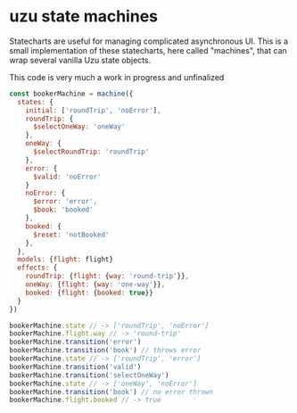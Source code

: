 # uzu state machines

Statecharts are useful for managing complicated asynchronous UI. This is a small implementation of these statecharts, here called "machines", that can wrap several vanilla Uzu state objects.

This code is very much a work in progress and unfinalized

```js
const bookerMachine = machine({
  states: {
    initial: ['roundTrip', 'noError'],
    roundTrip: {
      $selectOneWay: 'oneWay'
    },
    oneWay: {
      $selectRoundTrip: 'roundTrip'
    },
    error: {
      $valid: 'noError'
    }
    noError: {
      $error: 'error',
      $book: 'booked'
    },
    booked: {
      $reset: 'notBooked'
    },
  },
  models: {flight: flight}
  effects: {
    roundTrip: {flight: {way: 'round-trip'}},
    oneWay: {flight: {way: 'one-way'}},
    booked: {flight: {booked: true}}
  }
})

bookerMachine.state // -> ['roundTrip', 'noError']
bookerMachine.flight.way // -> 'round-trip'
bookerMachine.transition('error')
bookerMachine.transition('book') // throws error
bookerMachine.state // -> ['roundTrip', 'error']
bookerMachine.transition('valid')
bookerMachine.transition('selectOneWay')
bookerMachine.state // -> ['oneWay', 'noError']
bookerMachine.transition('book') // no error thrown
bookerMachine.flight.booked // -> true
```

